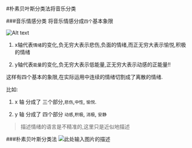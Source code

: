 #朴素贝叶斯分类法将音乐分类

###音乐情感分类
将音乐情感分成`四个`基本象限

![Alt text](http://ww3.sinaimg.cn/large/61f3fffagw1em3zlh1ymjj20h50b3wey.jpg)

1. x轴代表`情绪`的变化,负无穷大表示悲伤,负面的情绪,而正无穷大表示愉悦,积极的情绪

2. y轴代表`能量`的变化,负无穷大表示低能量,正无穷大表示动感的正能量!!

这样有四个基本的象限,在实际运用中连续的情绪切割成了离散的情绪.

比如:

1. x 轴 分成了 三个部分,`悲伤`,`中性`, `愉悦`.
	
2. y 轴 分成了 四个部分 `动感`,`积极`, `消极`, `安静`
 
> 描述情绪的语言是不精准的,这里只是近似地描述

###朴素贝叶斯分类法
![此处输入图片的描述][1]




  [1]: http://ww1.sinaimg.cn/large/61f3fffagw1em418z85y2j20ie09zdgs.jpg
  